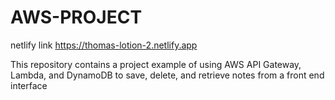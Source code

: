 # AWS-PROJECT
netlify link  https://thomas-lotion-2.netlify.app

This repository contains a project example of using AWS API Gateway, Lambda, and DynamoDB to save, delete, and retrieve notes from a front end interface
